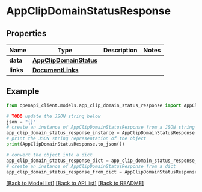 # AppClipDomainStatusResponse


## Properties

Name | Type | Description | Notes
------------ | ------------- | ------------- | -------------
**data** | [**AppClipDomainStatus**](AppClipDomainStatus.md) |  | 
**links** | [**DocumentLinks**](DocumentLinks.md) |  | 

## Example

```python
from openapi_client.models.app_clip_domain_status_response import AppClipDomainStatusResponse

# TODO update the JSON string below
json = "{}"
# create an instance of AppClipDomainStatusResponse from a JSON string
app_clip_domain_status_response_instance = AppClipDomainStatusResponse.from_json(json)
# print the JSON string representation of the object
print(AppClipDomainStatusResponse.to_json())

# convert the object into a dict
app_clip_domain_status_response_dict = app_clip_domain_status_response_instance.to_dict()
# create an instance of AppClipDomainStatusResponse from a dict
app_clip_domain_status_response_from_dict = AppClipDomainStatusResponse.from_dict(app_clip_domain_status_response_dict)
```
[[Back to Model list]](../README.md#documentation-for-models) [[Back to API list]](../README.md#documentation-for-api-endpoints) [[Back to README]](../README.md)


